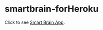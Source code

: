 # smartbrain-forHeroku

Click to see [Smart Brain App](https://smart-brain-app-detect-face.herokuapp.com/).
